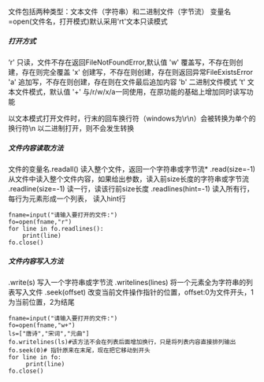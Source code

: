 文件包括两种类型：文本文件（字符串）和二进制文件（字节流）
变量名=open(文件名，打开模式)默认采用'rt'文本只读模式
##### 打开方式
‘r'      只读，文件不存在返回FileNotFoundError,默认值
'w'    覆盖写，不存在则创建，存在则完全覆盖
'x'     创建写，不存在则创建，存在则返回异常FileExistsError
'a'     追加写，不存在则创建，存在则在文件最后追加内容
'b'     二进制文件模式
’t'      文本文件模式，默认值
'+'     与/r/w/x/a一同使用，在原功能的基础上增加同时读写功能

以文本模式打开文件时，行末的回车换行符（windows为\r\n）会被转换为单个的换行符\n
以二进制打开，则不会发生转换
##### 文件内容读取方法
文件的变量名.readall()      读入整个文件，返回一个字符串或字节流*
.read(size=-1)        从文件中读入整个文件内容，如果给出参数，读入前size长度的字符串或字节流
.readline(size=-1)   读一行，读该行前size长度
.readlines(hint=-1)  读入所有行，每行为元素形成一个列表， 读入hint行
```
fname=input("请输入要打开的文件:")
fo=open(fname,"r")
for line in fo.readlines():
    print(line)
fo.close()
```
##### 文件内容写入方法
.write(s)                     写入一个字符串或字节流
.writelines(lines)        将一个元素全为字符串的列表写入文件
.seek(offset)              改变当前文件操作指针的位置，offset:0为文件开头，1为当前位置，2为结尾
```
fname=input("请输入要打开的文件:")
fo=open(fname,"w+")
ls=["唐诗","宋词","元曲"]
fo.writelines(ls)#该方法不会在列表后面增加换行，只是将列表内容直接排列输出
fo.seek(0)# 指针原来在末尾，现在把它移动到开头
for line in fo:
     print(line)
fo.close()